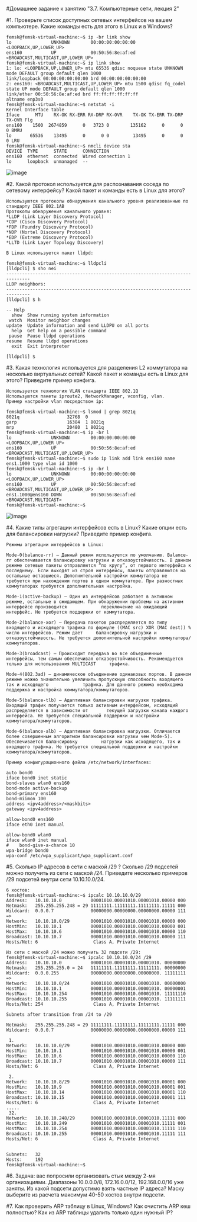 #Домашнее задание к занятию "3.7. Компьютерные сети, лекция 2"

#1. Проверьте список доступных сетевых интерфейсов на вашем компьютере. Какие команды есть для этого в Linux и в Windows?
    
    femsk@femsk-virtual-machine:~$ ip -br link show
    lo               UNKNOWN        00:00:00:00:00:00 <LOOPBACK,UP,LOWER_UP>
    ens160           UP             00:50:56:8e:af:ed <BROADCAST,MULTICAST,UP,LOWER_UP>
    femsk@femsk-virtual-machine:~$ ip link show
    1: lo: <LOOPBACK,UP,LOWER_UP> mtu 65536 qdisc noqueue state UNKNOWN mode DEFAULT group default qlen 1000
    link/loopback 00:00:00:00:00:00 brd 00:00:00:00:00:00
    2: ens160: <BROADCAST,MULTICAST,UP,LOWER_UP> mtu 1500 qdisc fq_codel state UP mode DEFAULT group default qlen 1000
    link/ether 00:50:56:8e:af:ed brd ff:ff:ff:ff:ff:ff
    altname enp3s0
    femsk@femsk-virtual-machine:~$ netstat -i
    Kernel Interface table
    Iface      MTU    RX-OK RX-ERR RX-DRP RX-OVR    TX-OK TX-ERR TX-DRP TX-OVR Flg
    ens160    1500  2674859      0   3723 0        135162      0      0      0 BMRU
    lo       65536    13495      0      0 0         13495      0      0      0 LRU
    femsk@femsk-virtual-machine:~$ nmcli device sta
    DEVICE  TYPE      STATE      CONNECTION
    ens160  ethernet  connected  Wired connection 1
    lo      loopback  unmanaged  --

![image](https://user-images.githubusercontent.com/104899352/176841383-4df004cb-67d9-4133-8616-be39cff85884.png)

#2. Какой протокол используется для распознавания соседа по сетевому интерфейсу? Какой пакет и команды есть в Linux для этого?

    Используются протоколы обнаружения канального уровня реализованные по стандарту IEEE 802.1AB
    Протоколы обнаружения канального уровня:
    *LLDP (Link Layer Discovery Protocol)
    *CDP (Cisco Discovery Protocol)
    *FDP (Foundry Discovery Protocol)
    *NDP (Nortel Discovery Protocol)
    *EDP (Extreme Discovery Protocol)
    *LLTD (Link Layer Topology Discovery)
    
    В Linux используется пакет lldpd:
    
    femsk@femsk-virtual-machine:~$ lldpcli
    [lldpcli] $ sho nei
    -------------------------------------------------------------------------------
    LLDP neighbors:
    -------------------------------------------------------------------------------
    [lldpcli] $ h

    -- Help
      show  Show running system information
     watch  Monitor neighbor changes
    update  Update information and send LLDPU on all ports
      help  Get help on a possible command
     pause  Pause lldpd operations
    resume  Resume lldpd operations
      exit  Exit interpreter

    [lldpcli] $


#3. Какая технология используется для разделения L2 коммутатора на несколько виртуальных сетей? Какой пакет и команды есть в Linux для этого? Приведите пример конфига.

    Используется технология VLAN стандарта IEEE 802.1Q
    Используются пакеты iproute2, NetworkManager, vconfig, vlan.
    Пример настройки vlan посредством ip:
    
    femsk@femsk-virtual-machine:~$ lsmod | grep 8021q
    8021q                  32768  0
    garp                   16384  1 8021q
    mrp                    20480  1 8021q
    femsk@femsk-virtual-machine:~$ ip -br l
    lo               UNKNOWN        00:00:00:00:00:00 <LOOPBACK,UP,LOWER_UP>
    ens160           UP             00:50:56:8e:af:ed <BROADCAST,MULTICAST,UP,LOWER_UP>
    femsk@femsk-virtual-machine:~$ sudo ip link add link ens160 name ens1.1000 type vlan id 1000
    femsk@femsk-virtual-machine:~$ ip -br l
    lo               UNKNOWN        00:00:00:00:00:00 <LOOPBACK,UP,LOWER_UP>
    ens160           UP             00:50:56:8e:af:ed <BROADCAST,MULTICAST,UP,LOWER_UP>
    ens1.1000@ens160 DOWN           00:50:56:8e:af:ed <BROADCAST,MULTICAST>
    femsk@femsk-virtual-machine:~$

![image](https://user-images.githubusercontent.com/104899352/176846494-19d13236-5638-466a-b11d-62419e56434b.png)

#4. Какие типы агрегации интерфейсов есть в Linux? Какие опции есть для балансировки нагрузки? Приведите пример конфига.

    Режимы агрегации интерфейсов в Linux:

    Mode-0(balance-rr) – Данный режим используется по умолчанию. Balance-rr обеспечивается балансировку нагрузки и отказоустойчивость. В данном режиме сетевые пакеты отправляются “по кругу”, от первого интерфейса к последнему. Если выходят из строя интерфейсы, пакеты отправляются на остальные оставшиеся. Дополнительной настройки коммутатора не требуется при нахождении портов в одном коммутаторе. При разностных коммутаторах требуется дополнительная настройка.

    Mode-1(active-backup) – Один из интерфейсов работает в активном режиме, остальные в ожидающем. При обнаружении проблемы на активном интерфейсе производится             переключение на ожидающий интерфейс. Не требуется поддержки от коммутатора.

    Mode-2(balance-xor) – Передача пакетов распределяется по типу входящего и исходящего трафика по формуле ((MAC src) XOR (MAC dest)) % число интерфейсов. Режим дает     балансировку нагрузки и отказоустойчивость. Не требуется дополнительной настройки коммутатора/коммутаторов.

    Mode-3(broadcast) – Происходит передача во все объединенные интерфейсы, тем самым обеспечивая отказоустойчивость. Рекомендуется только для использования MULTICAST     трафика.

    Mode-4(802.3ad) – динамическое объединение одинаковых портов. В данном режиме можно значительно увеличить пропускную способность входящего так и исходящего             трафика. Для данного режима необходима поддержка и настройка коммутатора/коммутаторов.

    Mode-5(balance-tlb) – Адаптивная балансировки нагрузки трафика. Входящий трафик получается только активным интерфейсом, исходящий распределяется в зависимости от       текущей загрузки канала каждого интерфейса. Не требуется специальной поддержки и настройки коммутатора/коммутаторов.

    Mode-6(balance-alb) – Адаптивная балансировка нагрузки. Отличается более совершенным алгоритмом балансировки нагрузки чем Mode-5). Обеспечивается балансировку         нагрузки как исходящего, так и входящего трафика. Не требуется специальной поддержки и настройки коммутатора/коммутаторов.
    
    Пример конфигурационного файла /etc/network/interfaces:

    auto bond0
    iface bond0 inet static
    bond-slaves wlan0 ens160
    bond-mode active-backup
    bond-primary ens160
    bond-miimon 100
    address <ipv4address>/<maskbits>
    gateway <ipv4address>

    allow-bond0 ens160
    iface eth0 inet manual

    allow-bond0 wlan0
    iface wlan0 inet manual
    #    bond-give-a-chance 10
    wpa-bridge bond0
    wpa-conf /etc/wpa_supplicant/wpa_supplicant.conf

#5. Сколько IP адресов в сети с маской /29 ? Сколько /29 подсетей можно получить из сети с маской /24. Приведите несколько примеров /29 подсетей внутри сети 10.10.10.0/24.

    6 хостов:
    femsk@femsk-virtual-machine:~$ ipcalc 10.10.10.0/29
    Address:   10.10.10.0           00001010.00001010.00001010.00000 000
    Netmask:   255.255.255.248 = 29 11111111.11111111.11111111.11111 000
    Wildcard:  0.0.0.7              00000000.00000000.00000000.00000 111
    =>
    Network:   10.10.10.0/29        00001010.00001010.00001010.00000 000
    HostMin:   10.10.10.1           00001010.00001010.00001010.00000 001
    HostMax:   10.10.10.6           00001010.00001010.00001010.00000 110
    Broadcast: 10.10.10.7           00001010.00001010.00001010.00000 111
    Hosts/Net: 6                     Class A, Private Internet

    Из сети с маской /24 можно получить 32 подсети /29:
    femsk@femsk-virtual-machine:~$ ipcalc 10.10.10.0/24 /29
    Address:   10.10.10.0           00001010.00001010.00001010. 00000000
    Netmask:   255.255.255.0 = 24   11111111.11111111.11111111. 00000000
    Wildcard:  0.0.0.255            00000000.00000000.00000000. 11111111
    =>
    Network:   10.10.10.0/24        00001010.00001010.00001010. 00000000
    HostMin:   10.10.10.1           00001010.00001010.00001010. 00000001
    HostMax:   10.10.10.254         00001010.00001010.00001010. 11111110
    Broadcast: 10.10.10.255         00001010.00001010.00001010. 11111111
    Hosts/Net: 254                   Class A, Private Internet

    Subnets after transition from /24 to /29

    Netmask:   255.255.255.248 = 29 11111111.11111111.11111111.11111 000
    Wildcard:  0.0.0.7              00000000.00000000.00000000.00000 111

     1.
    Network:   10.10.10.0/29        00001010.00001010.00001010.00000 000
    HostMin:   10.10.10.1           00001010.00001010.00001010.00000 001
    HostMax:   10.10.10.6           00001010.00001010.00001010.00000 110
    Broadcast: 10.10.10.7           00001010.00001010.00001010.00000 111
    Hosts/Net: 6                     Class A, Private Internet

     2.
    Network:   10.10.10.8/29        00001010.00001010.00001010.00001 000
    HostMin:   10.10.10.9           00001010.00001010.00001010.00001 001
    HostMax:   10.10.10.14          00001010.00001010.00001010.00001 110
    Broadcast: 10.10.10.15          00001010.00001010.00001010.00001 111
    Hosts/Net: 6                     Class A, Private Internet
    .....
     32.
    Network:   10.10.10.248/29      00001010.00001010.00001010.11111 000
    HostMin:   10.10.10.249         00001010.00001010.00001010.11111 001
    HostMax:   10.10.10.254         00001010.00001010.00001010.11111 110
    Broadcast: 10.10.10.255         00001010.00001010.00001010.11111 111
    Hosts/Net: 6                     Class A, Private Internet


    Subnets:   32
    Hosts:     192
    femsk@femsk-virtual-machine:~$


#6. Задача: вас попросили организовать стык между 2-мя организациями. Диапазоны 10.0.0.0/8, 172.16.0.0/12, 192.168.0.0/16 уже заняты. Из какой подсети допустимо взять частные IP адреса? Маску выберите из расчета максимум 40-50 хостов внутри подсети.


#7. Как проверить ARP таблицу в Linux, Windows? Как очистить ARP кеш полностью? Как из ARP таблицы удалить только один нужный IP?



